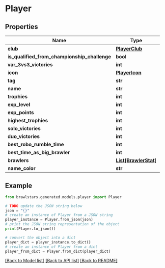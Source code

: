 # Player


## Properties

Name | Type | Description | Notes
------------ | ------------- | ------------- | -------------
**club** | [**PlayerClub**](PlayerClub.md) |  | [optional] 
**is_qualified_from_championship_challenge** | **bool** |  | [optional] 
**var_3vs3_victories** | **int** |  | [optional] 
**icon** | [**PlayerIcon**](PlayerIcon.md) |  | [optional] 
**tag** | **str** |  | [optional] 
**name** | **str** |  | [optional] 
**trophies** | **int** |  | [optional] 
**exp_level** | **int** |  | [optional] 
**exp_points** | **int** |  | [optional] 
**highest_trophies** | **int** |  | [optional] 
**solo_victories** | **int** |  | [optional] 
**duo_victories** | **int** |  | [optional] 
**best_robo_rumble_time** | **int** |  | [optional] 
**best_time_as_big_brawler** | **int** |  | [optional] 
**brawlers** | [**List[BrawlerStat]**](BrawlerStat.md) |  | [optional] 
**name_color** | **str** |  | [optional] 

## Example

```python
from brawlstars.generated.models.player import Player

# TODO update the JSON string below
json = "{}"
# create an instance of Player from a JSON string
player_instance = Player.from_json(json)
# print the JSON string representation of the object
print(Player.to_json())

# convert the object into a dict
player_dict = player_instance.to_dict()
# create an instance of Player from a dict
player_from_dict = Player.from_dict(player_dict)
```
[[Back to Model list]](../README.md#documentation-for-models) [[Back to API list]](../README.md#documentation-for-api-endpoints) [[Back to README]](../README.md)


